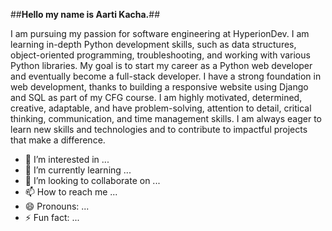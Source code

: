 ##**Hello my name is Aarti Kacha.**##

I am pursuing my passion for software engineering at HyperionDev. I am learning in-depth Python development skills, such as data structures, object-oriented programming, troubleshooting, and working with various Python libraries. 
My goal is to start my career as a Python web developer and eventually become a full-stack developer. I have a strong foundation in web development, thanks to building a responsive website using Django and SQL as part of my CFG course. I am highly motivated, determined, creative, adaptable, and have problem-solving, attention to detail, critical thinking, communication, and time management skills. I am always eager to learn new skills and technologies and to contribute to impactful projects that make a difference.

- 👀 I’m interested in ...
- 🌱 I’m currently learning ...
- 💞️ I’m looking to collaborate on ...
- 📫 How to reach me ...
- 😄 Pronouns: ...
- ⚡ Fun fact: ...

<!---
developer1820/developer1820 is a ✨ special ✨ repository because its `README.md` (this file) appears on your GitHub profile.
You can click the Preview link to take a look at your changes.
--->
